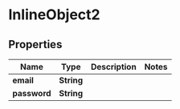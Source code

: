 

# InlineObject2

## Properties

Name | Type | Description | Notes
------------ | ------------- | ------------- | -------------
**email** | **String** |  | 
**password** | **String** |  | 



